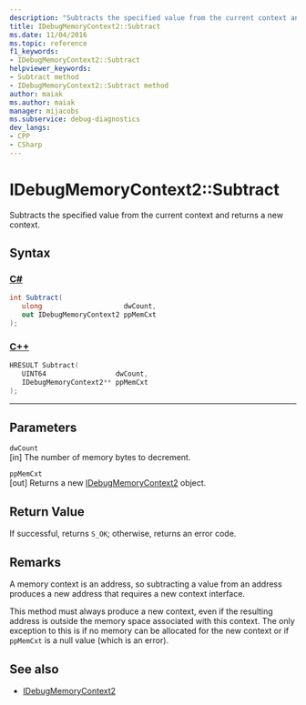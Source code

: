 ```yaml
---
description: "Subtracts the specified value from the current context and returns a new context."
title: IDebugMemoryContext2::Subtract
ms.date: 11/04/2016
ms.topic: reference
f1_keywords:
- IDebugMemoryContext2::Subtract
helpviewer_keywords:
- Subtract method
- IDebugMemoryContext2::Subtract method
author: maiak
ms.author: maiak
manager: mijacobs
ms.subservice: debug-diagnostics
dev_langs:
- CPP
- CSharp
---
```

# IDebugMemoryContext2::Subtract

Subtracts the specified value from the current context and returns a new context.

## Syntax

### [C#](#tab/csharp)
```csharp
int Subtract(
   ulong                    dwCount,
   out IDebugMemoryContext2 ppMemCxt
);
```
### [C++](#tab/cpp)
```cpp
HRESULT Subtract( 
   UINT64                 dwCount,
   IDebugMemoryContext2** ppMemCxt
);
```
---

## Parameters
`dwCount`\
[in] The number of memory bytes to decrement.

`ppMemCxt`\
[out] Returns a new [IDebugMemoryContext2](../../../extensibility/debugger/reference/idebugmemorycontext2.md) object.

## Return Value
 If successful, returns `S_OK`; otherwise, returns an error code.

## Remarks
 A memory context is an address, so subtracting a value from an address produces a new address that requires a new context interface.

 This method must always produce a new context, even if the resulting address is outside the memory space associated with this context. The only exception to this is if no memory can be allocated for the new context or if `ppMemCxt` is a null value (which is an error).

## See also
- [IDebugMemoryContext2](../../../extensibility/debugger/reference/idebugmemorycontext2.md)
